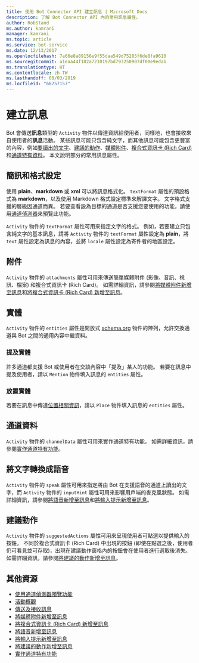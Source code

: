 ```yaml
---
title: 使用 Bot Connector API 建立訊息 | Microsoft Docs
description: 了解 Bot Connector API 內的常用訊息屬性。
author: RobStand
ms.author: kamrani
manager: kamrani
ms.topic: article
ms.service: bot-service
ms.date: 12/13/2017
ms.openlocfilehash: 7a66e8a89156e9f55daa549d75285f6de8fa9610
ms.sourcegitcommit: a1eaa44f182a7210197bd793250907df00e9edab
ms.translationtype: HT
ms.contentlocale: zh-TW
ms.lasthandoff: 08/03/2019
ms.locfileid: "68757157"
---
```

# <a name="create-messages"></a>建立訊息

Bot 會傳送**訊息**類型的 `Activity` 物件以傳達資訊給使用者，同樣地，也會接收來自使用者的**訊息**活動。 某些訊息可能只包含純文字，而其他訊息可能包含更豐富的內容，例如[要讀出的文字](bot-framework-rest-connector-text-to-speech.md)、[建議的動作](bot-framework-rest-connector-add-suggested-actions.md)、[媒體附件](bot-framework-rest-connector-add-media-attachments.md)、[複合式資訊卡 (Rich Card)](bot-framework-rest-connector-add-rich-cards.md) 和[通道特有資料](bot-framework-rest-connector-channeldata.md)。 本文說明部分的常用訊息屬性。

## <a name="message-text-and-formatting"></a>簡訊和格式設定

使用 **plain**、**markdown** 或 **xml** 可以將訊息格式化。 `textFormat` 屬性的預設格式為 **markdown**，以及使用 Markdown 格式設定標準來解譯文字。 文字格式支援的層級因通道而異。 若要查看設為目標的通道是否支援您要使用的功能，請使用[通道偵測器][ChannelInspector]來預覽此功能。 

`Activity` 物件的 `textFormat` 屬性可用來指定文字的格式。 例如，若要建立只包含純文字的基本訊息，請將 `Activity` 物件的 `textFormat` 屬性設定為 **plain**，將 `text` 屬性設定為訊息的內容，並將 `locale` 屬性設定為寄件者的地區設定。 

## <a name="attachments"></a>附件

`Activity` 物件的 `attachments` 屬性可用來傳送簡單媒體附件 (影像、音訊、視訊、檔案) 和複合式資訊卡 (Rich Card)。 如需詳細資訊，請參閱[將媒體附件新增至訊息](bot-framework-rest-connector-add-media-attachments.md)和[將複合式資訊卡 (Rich Card) 新增至訊息](bot-framework-rest-connector-add-rich-cards.md)。

## <a name="entities"></a>實體

`Activity` 物件的 `entities` 屬性是開放式 <a href="http://schema.org/" target="_blank">schema.org</a> 物件的陣列，允許交換通道與 Bot 之間的通用內容中繼資料。

### <a name="mention-entities"></a>提及實體

許多通道都支援 Bot 或使用者在交談內容中「提及」某人的功能。 若要在訊息中提及使用者，請以 `Mention` 物件填入訊息的 `entities` 屬性。 

### <a name="place-entities"></a>放置實體

若要在訊息中傳達<a href="https://schema.org/Place" target="_blank">位置相關資訊</a>，請以 `Place` 物件填入訊息的 `entities` 屬性。 

## <a name="channel-data"></a>通道資料

`Activity` 物件的 `channelData` 屬性可用來實作通道特有功能。 如需詳細資訊，請參閱[實作通道特有功能](bot-framework-rest-connector-channeldata.md)。

## <a name="text-to-speech"></a>將文字轉換成語音

`Activity` 物件的 `speak` 屬性可用來指定將由 Bot 在支援語音的通道上讀出的文字，而 `Activity` 物件的 `inputHint` 屬性可用來影響用戶端的麥克風狀態。 如需詳細資訊，請參閱[將語音新增至訊息](bot-framework-rest-connector-text-to-speech.md)和[將輸入提示新增至訊息](bot-framework-rest-connector-add-input-hints.md)。

## <a name="suggested-actions"></a>建議動作

`Activity` 物件的 `suggestedActions` 屬性可用來呈現使用者可點選以提供輸入的按鈕。 不同於複合式資訊卡 (Rich Card) 中出現的按鈕 (即使在點選之後，使用者仍可看見並可存取)，出現在建議動作窗格內的按鈕會在使用者進行選取後消失。 如需詳細資訊，請參閱[將建議的動作新增至訊息](bot-framework-rest-connector-add-suggested-actions.md)。

## <a name="additional-resources"></a>其他資源

- [使用通道偵測器預覽功能][ChannelInspector]
- [活動概觀](bot-framework-rest-connector-activities.md)
- [傳送及接收訊息](bot-framework-rest-connector-send-and-receive-messages.md)
- [將媒體附件新增至訊息](bot-framework-rest-connector-add-media-attachments.md)
- [將複合式資訊卡 (Rich Card) 新增至訊息](bot-framework-rest-connector-add-rich-cards.md)
- [將語音新增至訊息](bot-framework-rest-connector-text-to-speech.md)
- [將輸入提示新增至訊息](bot-framework-rest-connector-add-input-hints.md)
- [將建議的動作新增至訊息](bot-framework-rest-connector-add-suggested-actions.md)
- [實作通道特有功能](bot-framework-rest-connector-channeldata.md)

[ChannelInspector]: ../bot-service-channel-inspector.md
[textFormating]: ../bot-service-channel-inspector.md#text-formatting
